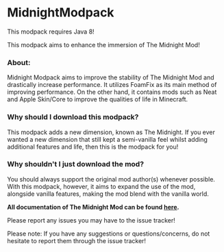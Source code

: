 # MidnightModpack

This modpack requires Java 8!

This modpack aims to enhance the immersion of The Midnight Mod!

### About:
Midnight Modpack aims to improve the stability of The Midnight Mod and drastically increase performance. It utilizes FoamFix as its main method of improving performance. On the other hand, it contains mods such as Neat and Apple Skin/Core to improve the qualities of life in Minecraft.

### Why should I download this modpack?
This modpack adds a new dimension, known as The Midnight. If you ever wanted a new dimension that still kept a semi-vanilla feel whilst adding additional features and life, then this is the modpack for you!

### Why shouldn't I just download the mod?
You should always support the original mod author(s) whenever possible. With this modpack, however, it aims to expand the use of the mod, alongside vanilla features, making the mod blend with the vanilla world.

**All documentation of The Midnight Mod can be found [here](https://the-midnight-mod.fandom.com/wiki/The_Midnight_mod_Wiki).**

Please report any issues you may have to the issue tracker!

Please note: If you have any suggestions or questions/concerns, do not hesitate to report them through the issue tracker!
